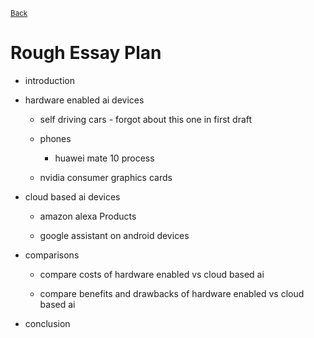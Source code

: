 <sup> [Back](../EPQ) </sup>

# Rough Essay Plan

* introduction

* hardware enabled ai devices

  * self driving cars - forgot about this one in first draft


  * phones
    * huawei mate 10 process

  * nvidia consumer graphics cards

* cloud based ai devices

  * amazon alexa Products

  * google assistant on android devices

* comparisons
  * compare costs of hardware enabled vs cloud based ai

  * compare benefits and drawbacks of hardware enabled vs cloud based ai

* conclusion
